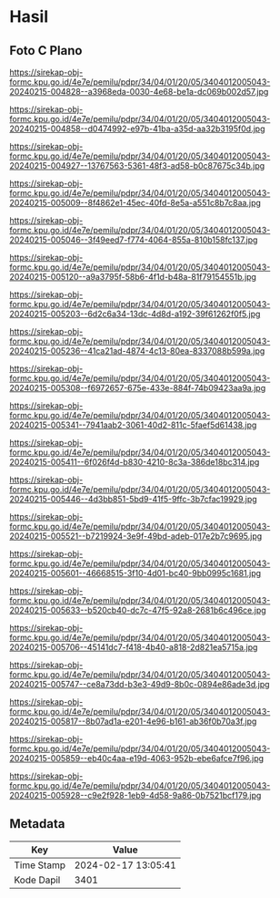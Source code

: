 # Hasil

## Foto C Plano

https://sirekap-obj-formc.kpu.go.id/4e7e/pemilu/pdpr/34/04/01/20/05/3404012005043-20240215-004828--a3968eda-0030-4e68-be1a-dc069b002d57.jpg

https://sirekap-obj-formc.kpu.go.id/4e7e/pemilu/pdpr/34/04/01/20/05/3404012005043-20240215-004858--d0474992-e97b-41ba-a35d-aa32b3195f0d.jpg

https://sirekap-obj-formc.kpu.go.id/4e7e/pemilu/pdpr/34/04/01/20/05/3404012005043-20240215-004927--13767563-5361-48f3-ad58-b0c87675c34b.jpg

https://sirekap-obj-formc.kpu.go.id/4e7e/pemilu/pdpr/34/04/01/20/05/3404012005043-20240215-005009--8f4862e1-45ec-40fd-8e5a-a551c8b7c8aa.jpg

https://sirekap-obj-formc.kpu.go.id/4e7e/pemilu/pdpr/34/04/01/20/05/3404012005043-20240215-005046--3f49eed7-f774-4064-855a-810b158fc137.jpg

https://sirekap-obj-formc.kpu.go.id/4e7e/pemilu/pdpr/34/04/01/20/05/3404012005043-20240215-005120--a9a3795f-58b6-4f1d-b48a-81f79154551b.jpg

https://sirekap-obj-formc.kpu.go.id/4e7e/pemilu/pdpr/34/04/01/20/05/3404012005043-20240215-005203--6d2c6a34-13dc-4d8d-a192-39f61262f0f5.jpg

https://sirekap-obj-formc.kpu.go.id/4e7e/pemilu/pdpr/34/04/01/20/05/3404012005043-20240215-005236--41ca21ad-4874-4c13-80ea-8337088b599a.jpg

https://sirekap-obj-formc.kpu.go.id/4e7e/pemilu/pdpr/34/04/01/20/05/3404012005043-20240215-005308--f6972657-675e-433e-884f-74b09423aa9a.jpg

https://sirekap-obj-formc.kpu.go.id/4e7e/pemilu/pdpr/34/04/01/20/05/3404012005043-20240215-005341--7941aab2-3061-40d2-811c-5faef5d61438.jpg

https://sirekap-obj-formc.kpu.go.id/4e7e/pemilu/pdpr/34/04/01/20/05/3404012005043-20240215-005411--6f026f4d-b830-4210-8c3a-386de18bc314.jpg

https://sirekap-obj-formc.kpu.go.id/4e7e/pemilu/pdpr/34/04/01/20/05/3404012005043-20240215-005446--4d3bb851-5bd9-41f5-9ffc-3b7cfac19929.jpg

https://sirekap-obj-formc.kpu.go.id/4e7e/pemilu/pdpr/34/04/01/20/05/3404012005043-20240215-005521--b7219924-3e9f-49bd-adeb-017e2b7c9695.jpg

https://sirekap-obj-formc.kpu.go.id/4e7e/pemilu/pdpr/34/04/01/20/05/3404012005043-20240215-005601--46668515-3f10-4d01-bc40-9bb0995c1681.jpg

https://sirekap-obj-formc.kpu.go.id/4e7e/pemilu/pdpr/34/04/01/20/05/3404012005043-20240215-005633--b520cb40-dc7c-47f5-92a8-2681b6c496ce.jpg

https://sirekap-obj-formc.kpu.go.id/4e7e/pemilu/pdpr/34/04/01/20/05/3404012005043-20240215-005706--45141dc7-f418-4b40-a818-2d821ea5715a.jpg

https://sirekap-obj-formc.kpu.go.id/4e7e/pemilu/pdpr/34/04/01/20/05/3404012005043-20240215-005747--ce8a73dd-b3e3-49d9-8b0c-0894e86ade3d.jpg

https://sirekap-obj-formc.kpu.go.id/4e7e/pemilu/pdpr/34/04/01/20/05/3404012005043-20240215-005817--8b07ad1a-e201-4e96-b161-ab36f0b70a3f.jpg

https://sirekap-obj-formc.kpu.go.id/4e7e/pemilu/pdpr/34/04/01/20/05/3404012005043-20240215-005859--eb40c4aa-e19d-4063-952b-ebe6afce7f96.jpg

https://sirekap-obj-formc.kpu.go.id/4e7e/pemilu/pdpr/34/04/01/20/05/3404012005043-20240215-005928--c9e2f928-1eb9-4d58-9a86-0b7521bcf179.jpg


## Metadata

| Key        | Value               |
| ---------- | ------------------- |
| Time Stamp | 2024-02-17 13:05:41 |
| Kode Dapil | 3401                |



